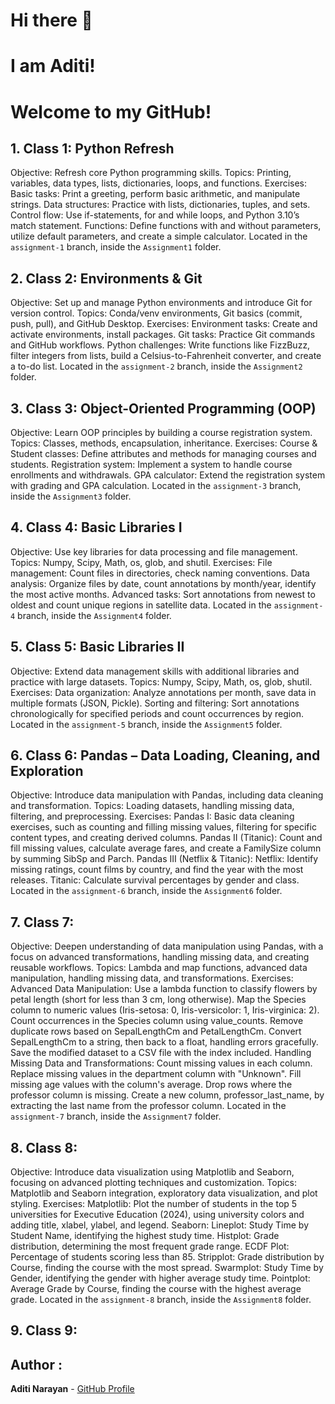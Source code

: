 # Hi there 👋  

# I am Aditi!


# Welcome to my GitHub!

## 1. Class 1: Python Refresh
Objective: Refresh core Python programming skills.
Topics: Printing, variables, data types, lists, dictionaries, loops, and functions.
Exercises:
Basic tasks: Print a greeting, perform basic arithmetic, and manipulate strings.
Data structures: Practice with lists, dictionaries, tuples, and sets.
Control flow: Use if-statements, for and while loops, and Python 3.10’s match statement.
Functions: Define functions with and without parameters, utilize default parameters, and create a simple calculator.
Located in the `assignment-1` branch, inside the `Assignment1` folder.

 ## 2. Class 2: Environments & Git 
Objective: Set up and manage Python environments and introduce Git for version control.
Topics: Conda/venv environments, Git basics (commit, push, pull), and GitHub Desktop.
Exercises:
Environment tasks: Create and activate environments, install packages.
Git tasks: Practice Git commands and GitHub workflows.
Python challenges: Write functions like FizzBuzz, filter integers from lists, build a Celsius-to-Fahrenheit converter, and create a to-do list.
Located in the `assignment-2` branch, inside the `Assignment2` folder.

## 3. Class 3: Object-Oriented Programming (OOP) 
Objective: Learn OOP principles by building a course registration system.
Topics: Classes, methods, encapsulation, inheritance.
Exercises:
Course & Student classes: Define attributes and methods for managing courses and students.
Registration system: Implement a system to handle course enrollments and withdrawals.
GPA calculator: Extend the registration system with grading and GPA calculation.
Located in the `assignment-3` branch, inside the `Assignment3` folder.

## 4. Class 4: Basic Libraries I 
Objective: Use key libraries for data processing and file management.
Topics: Numpy, Scipy, Math, os, glob, and shutil.
Exercises:
File management: Count files in directories, check naming conventions.
Data analysis: Organize files by date, count annotations by month/year, identify the most active months.
Advanced tasks: Sort annotations from newest to oldest and count unique regions in satellite data.
Located in the `assignment-4` branch, inside the `Assignment4` folder.

## 5. Class 5: Basic Libraries II 
Objective: Extend data management skills with additional libraries and practice with large datasets.
Topics: Numpy, Scipy, Math, os, glob, shutil.
Exercises:
Data organization: Analyze annotations per month, save data in multiple formats (JSON, Pickle).
Sorting and filtering: Sort annotations chronologically for specified periods and count occurrences by region.
Located in the `assignment-5` branch, inside the `Assignment5` folder.

## 6. Class 6: Pandas – Data Loading, Cleaning, and Exploration 
Objective: Introduce data manipulation with Pandas, including data cleaning and transformation.
Topics: Loading datasets, handling missing data, filtering, and preprocessing.
Exercises:
Pandas I: Basic data cleaning exercises, such as counting and filling missing values, filtering for specific content types, and creating derived columns.
Pandas II (Titanic): Count and fill missing values, calculate average fares, and create a FamilySize column by summing SibSp and Parch.
Pandas III (Netflix & Titanic):
Netflix: Identify missing ratings, count films by country, and find the year with the most releases.
Titanic: Calculate survival percentages by gender and class.
Located in the `assignment-6` branch, inside the `Assignment6` folder.

## 7. Class 7: 
Objective: Deepen understanding of data manipulation using Pandas, with a focus on advanced transformations, handling missing data, and creating reusable workflows.
Topics: Lambda and map functions, advanced data manipulation, handling missing data, and transformations.
Exercises:
Advanced Data Manipulation:
Use a lambda function to classify flowers by petal length (short for less than 3 cm, long otherwise).
Map the Species column to numeric values (Iris-setosa: 0, Iris-versicolor: 1, Iris-virginica: 2).
Count occurrences in the Species column using value_counts.
Remove duplicate rows based on SepalLengthCm and PetalLengthCm.
Convert SepalLengthCm to a string, then back to a float, handling errors gracefully.
Save the modified dataset to a CSV file with the index included.
Handling Missing Data and Transformations:
Count missing values in each column.
Replace missing values in the department column with "Unknown".
Fill missing age values with the column's average.
Drop rows where the professor column is missing.
Create a new column, professor_last_name, by extracting the last name from the professor column.
Located in the `assignment-7` branch, inside the `Assignment7` folder.

## 8. Class 8:
Objective: Introduce data visualization using Matplotlib and Seaborn, focusing on advanced plotting techniques and customization.
Topics: Matplotlib and Seaborn integration, exploratory data visualization, and plot styling.
Exercises:
Matplotlib:
Plot the number of students in the top 5 universities for Executive Education (2024), using university colors and adding title, xlabel, ylabel, and legend.
Seaborn:
Lineplot: Study Time by Student Name, identifying the highest study time.
Histplot: Grade distribution, determining the most frequent grade range.
ECDF Plot: Percentage of students scoring less than 85.
Stripplot: Grade distribution by Course, finding the course with the most spread.
Swarmplot: Study Time by Gender, identifying the gender with higher average study time.
Pointplot: Average Grade by Course, finding the course with the highest average grade.
Located in the `assignment-8` branch, inside the `Assignment8` folder.

## 9. Class 9: 

## Author :

   **Aditi Narayan** - [GitHub Profile](https://github.com/aditinarayann/aditinarayann.git)
